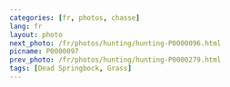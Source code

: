 ```yaml
---
categories: [fr, photos, chasse]
lang: fr
layout: photo
next_photo: /fr/photos/hunting/hunting-P0000096.html
picname: P0000097
prev_photo: /fr/photos/hunting/hunting-P0000279.html
tags: [Dead Springbock, Grass]
---
```

